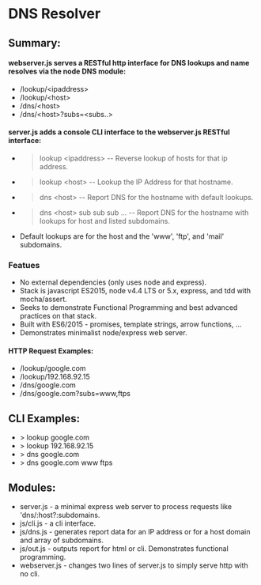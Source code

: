 # DNS Resolver

## Summary:

#### webserver.js serves a RESTful http interface for DNS lookups and name resolves via the node DNS module:

- /lookup/\<ipaddress\>             
- /lookup/\<host\>                  
- /dns/\<host\>                 
- /dns/\<host\>?subs=\<subs..\>

#### server.js adds a console CLI interface to the webserver.js RESTful interface:

- > lookup \<ipaddress\>           -- Reverse lookup of hosts for that ip address.
- > lookup \<host\>                -- Lookup the IP Address for that hostname.
- > dns \<host\>                   -- Report DNS for the hostname with default lookups.
- > dns \<host\> sub sub sub ...   -- Report DNS for the hostname with lookups for host and listed subdomains.

- Default lookups are for the host and the 'www', 'ftp', and 'mail' subdomains.

### Featues

- No external dependencies (only uses node and express).
- Stack is javascript ES2015, node v4.4 LTS or 5.x, express, and tdd with mocha/assert.
- Seeks to demonstrate Functional Programming and best advanced practices on that stack.
- Built with ES6/2015 - promises, template strings, arrow functions, ...
- Demonstrates minimalist node/express web server.

#### HTTP Request Examples:

- /lookup/google.com
- /lookup/192.168.92.15
- /dns/google.com
- /dns/google.com?subs=www,ftps

## CLI Examples:

- \> lookup google.com
- \> lookup 192.168.92.15
- \> dns google.com
- \> dns google.com www ftps

## Modules:

- server.js    - a minimal express web server to process requests like 'dns/:host?:subdomains.
- js/cli.js    - a cli interface.
- js/dns.js    - generates report data for an IP address or for a host domain and array of subdomains.
- js/out.js    - outputs report for html or cli.  Demonstrates functional programming.
- webserver.js - changes two lines of server.js to simply serve http with no cli.
